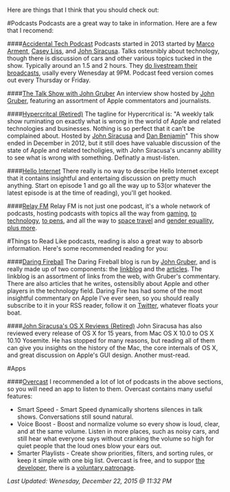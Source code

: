Here are things that I think that you should check out:

#Podcasts
Podcasts are a great way to take in information. Here are a few that I recomend:

####[Accidental Tech Podcast](http://atp.fm)
Podcasts started in 2013 started by [Marco Arment](https://marco.org), [Casey Liss](https://www.caseyliss.com), and [John Siracusa](http://hypercritical.co). Talks ostesnibly about technology, though there is discussion of cars and other various topics tucked in the show. Typically around an 1.5 and 2 hours. They [do livestream their broadcasts](http://atp.fm/live/), usally every Wenesday at 9PM. Podcast feed version comes out every Thursday or Friday.

####[The Talk Show with John Gruber](https://daringfireball.net/thetalkshow/)
An interview show hosted by [John Gruber](https://daringfireball.net), featuring an assortment of Apple commentators and journalists.

####[Hypercritcal (Retired)](http://5by5.tv/hypercritical)
The tagline for Hypercritical is: "A weekly talk show ruminating on exactly what is wrong in the world of Apple and related technologies and businesses. Nothing is so perfect that it can't be complained about. Hosted by [John Siracusa](https://twitter.com/siracusa) and [Dan Benjamin](http://twitter.com/danbenjamin)" This show ended in December in 2012, but it still does have valuable discussion of the state of Apple and related techoligies, with John Siracusa's uncanny abillity to see what is wrong with something. Definatly a must-listen.

####[Hello Internet](http://hellointernet.fm)
There really is no way to describe Hello Internet except that it contains insightful and entertaing discussion on pretty much anything. Start on episode 1 and go all the way up to 53(or whatever the latest episode is at the time of reading), you'll get hooked.

####[Relay FM](https://www.relay.fm/)
Relay FM is not just one podcast, it's a whole network of podcasts, hosting podcasts with topics all the way from [gaming](https://www.relay.fm/isometric), [to technology](https://www.relay.fm/upgrade), [to pens](https://www.relay.fm/penaddict), and all the way to [space travel](https://www.relay.fm/liftoff) and [gender equallity](https://www.relay.fm/ltoe), [plus more](https://www.relay.fm/shows).


#Things to Read
Like podcasts, reading is also a great way to absorb information. Here's some recommended reading for you:

####[Daring Fireball](https://daringfireball.net/)
The Daring Fireball blog is run by [John Gruber](https://en.wikipedia.org/wiki/John_Gruber), and is really made up of two components: the [linkblog](https://daringfireball.net/linked/) and the [articles](https://daringfireball.net/archive/). The linkblog is an assortment of links from the web, with Gruber's commentary. There are also articles that he writes, ostensiblly about Apple and other players in the technology field. Daring Fire has had some of the most insightful commentary on Apple I've ever seen, so you should really subscribe to it in your RSS reader, follow it on [Twitter](https://twitter.com/daringfireball), whatever floats your boat.

####[John Siracusa's OS X Reviews (Retired)](http://hypercritical.co/2015/04/15/os-x-reviewed)
John Siracusa has also reviewed every release of OS X for 15 years, from Mac OS X 10.0 to OS X 10.10 Yosemite. He has stopped for many reasons, but reading all of them can give you insights on the history of the Mac, the core internals of OS X, and great discussion on Apple's GUI design. Another must-read.



#Apps

####[Overcast](https://overcast.fm)
I recommended a lot of lot of podcasts in the above sections, so you will need an app to listen to them. Overcast contains many useful features:

* Smart Speed - Smart Speed dynamically shortens silences in talk shows. Conversations still sound natural.
* Voice Boost - Boost and normalize volume so every show is loud, clear, and at the same volume. Listen in more places, such as noisy cars, and still hear what everyone says without cranking the volume so high for quiet people that the loud ones blow your ears out.
* Smarter Playlists - Create show priorities, filters, and sorting rules, or keep it simple with one big list.
Overcast is free, and to suppor [the developer](https://marco.org/about), there is a [voluntary patronage](https://marco.org/2015/10/09/overcast2).




*Last Updated: Wenesday, December 22, 2015 @ 11:32 PM*
